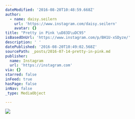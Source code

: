 ```yaml
---
dateModified: '2016-08-20T10:48:59.668Z'
author:
  - name: daisy.seilern
    url: 'https://www.instagram.com/daisy.seilern'
    avatar: {}
title: "Pretty in Pink \uD83D\uDC95"
isBasedOnUrl: 'https://www.instagram.com/p/BH1U-xSDyze/'
description: ' '
datePublished: '2016-08-20T10:49:02.568Z'
sourcePath: _posts/2016-07-14-pretty-in-pink.md
publisher:
  name: Instagram
  url: 'https://instagram.com'
via: {}
starred: false
inFeed: true
hasPage: false
inNav: false
_type: MediaObject

---
```

![](https://imgflo.herokuapp.com/graph/vahj1ThiexotieMo/1aca3eebfb60497558e7ff08aa7ca578/croprotate.jpg?cropheight=435&cropwidth=640&degrees=0&input=https%3A%2F%2Fscontent.cdninstagram.com%2Ft51.2885-15%2Fs640x640%2Fsh0.08%2Fe35%2F13735964_1090493074363588_1656395219_n.jpg%3Fig_cache_key%3DMTI5NDAzMjc0MjM5Mjk5OTEzNA%253D%253D.2&x=0&y=102)